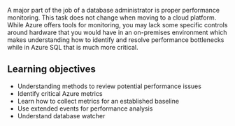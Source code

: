 A major part of the job of a database administrator is proper performance monitoring. This task does not change when moving to a cloud platform. While Azure offers tools for monitoring, you may lack some specific controls around hardware that you would have in an on-premises environment which makes understanding how to identify and resolve performance bottlenecks while in Azure SQL that is much more critical.

## Learning objectives

- Understanding methods to review potential performance issues
- Identify critical Azure metrics
- Learn how to collect metrics for an established baseline
- Use extended events for performance analysis
- Understand database watcher
